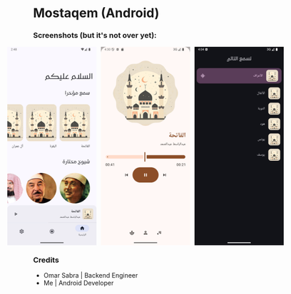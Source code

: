 # Mostaqem (Android)

### Screenshots (but it's not over yet):


<div style="display: flex; gap: 10px; justify-content: center;">
    <img src="screenshots/home_screen.png" alt="Screenshot 1" width="200" />
    <img src="screenshots/player.png" alt="Screenshot 2" width="200" />
    <img src="screenshots/queue.png" alt="Screenshot 2" width="200" />

</div>

### Credits

* Omar Sabra | Backend Engineer
* Me | Android Developer